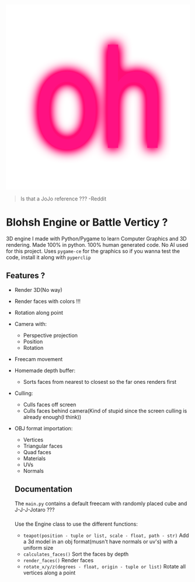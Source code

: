 
![alt text](https://github.com/notironicallycasters/blohsh-engine/blob/main/icon.png)

> Is that a JoJo reference ??? -Reddit

# Blohsh Engine or Battle Verticy ? ‍
3D engine I made with Python/Pygame to learn Computer Graphics and 3D rendering.
Made 100% in python. 100% human generated code. No AI used for this project.
Uses `pygame-ce` for the graphics so if you wanna test the code, install it along with `pyperclip`

## Features ?
- Render 3D(No way)
- Render faces with colors !!!
- Rotation along point
- Camera with:
  - Perspective projection
  - Position
  - Rotation
- Freecam movement
- Homemade depth buffer:
  - Sorts faces from nearest to closest so the far ones renders first
- Culling:
  - Culls faces off screen
  - Culls faces behind camera(Kind of stupid since the screen culling is already enough(I think))
- OBJ format importation:
  - Vertices 
  - Triangular faces 
  - Quad faces 
  - Materials 
  - UVs 
  - Normals
 
  ## Documentation
  The `main.py` contains a default freecam with randomly placed cube and J-J-J-Jotaro ???

  ###
  Use the Engine class to use the different functions:

  - `teapot(position - tuple or list, scale - float, path - str)` Add a 3d model in an obj format(musn't have normals or uv's) with a uniform size
  - `calculates_faces()` Sort the faces by depth
  - `render_faces()` Render faces
  - `rotate_x/y/z(degrees - float, origin - tuple or list)` Rotate all vertices along a point
